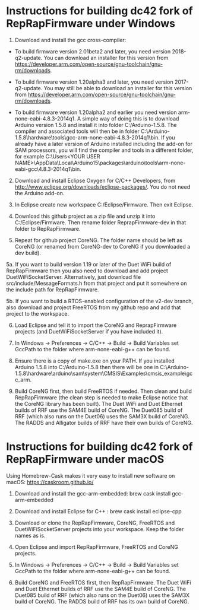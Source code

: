 Instructions for building dc42 fork of RepRapFirmware under Windows
===================================================================

1. Download and install the gcc cross-compiler:

- To build firmware version 2.01beta2 and later, you need version 2018-q2-update. You can download an installer for this version from https://developer.arm.com/open-source/gnu-toolchain/gnu-rm/downloads.

- To build firmware version 1.20alpha3 and later, you need version 2017-q2-update. You may still be able to download an installer for this version from https://developer.arm.com/open-source/gnu-toolchain/gnu-rm/downloads.

- To build firmware version 1.20alpha2 and earlier you need version arm-none-eabi-4.8.3-2014q1. A simple way of doing this is to download Arduino version 1.5.8 and install it into folder C:/Arduino-1.5.8. The compiler and associated tools will then be in folder C:\Arduino-1.5.8\hardware\tools\gcc-arm-none-eabi-4.8.3-2014q1\bin. If you already have a later version of Arduino installed including the add-on for SAM processors, you will find the compiler and tools in a different folder, for example C:\Users\<YOUR USER NAME>\AppData\Local\Arduino15\packages\arduino\tools\arm-none-eabi-gcc\4.8.3-2014q1\bin.

2. Download and install Eclipse Oxygen for C/C++ Developers, from http://www.eclipse.org/downloads/eclipse-packages/. You do not need the Arduino add-on.

3. In Eclipse create new workspace C:/Eclipse/Firmware. Then exit Eclipse.

4. Download this github project as a zip file and unzip it into C:/Eclipse/Firmware. Then rename folder ReprapFirmware-dev in that folder to RepRapFirmware.

5. Repeat for github project CoreNG. The folder name should be left as CoreNG (or renamed from CoreNG-dev to CoreNG if you downloaded a dev build).

5a. If you want to build version 1.19 or later of the Duet WiFi build of RepRapFirmware then you also need to download and add project DuetWiFiSocketServer. Alternatively, just download file src/include/MessageFormats.h from that project and put it somewhere on the include path for RepRapFirmware.

5b. If you want to build a RTOS-enabled configuration of the v2-dev branch, also download and project FreeRTOS from my github repo and add that project to the workspace.

6. Load Eclipse and tell it to import the CoreNG and ReprapFirmware projects (and DuetWiFiSocketServer if you have included it).

7. In Windows -> Preferences -> C/C++ -> Build -> Build Variables set GccPath to the
  folder where arm-none-eabi-g++ can be found.

8. Ensure there is a copy of make.exe on your PATH. If you installed Arduino 1.5.8 into C:/Arduino-1.5.8 then there will be one in C:\Arduino-1.5.8\hardware\arduino\sam\system\CMSIS\Examples\cmsis_example\gcc_arm.

9. Build CoreNG first, then build FreeRTOS if needed. Then clean and build RepRapFirmware (the clean step is needed to make Eclipse notice that the CoreNG library has been built). The Duet WiFi and Duet Ethernet builds of RRF use the SAM4E build of CoreNG. The Duet085 build of RRF (which also runs on the Duet06) uses the SAM3X build of CoreNG. The RADDS and Alligator builds of RRF have their own builds of CoreNG.

Instructions for building dc42 fork of RepRapFirmware under macOS
=================================================================

Using Homebrew-Cask makes it very easy to install new software on macOS: https://caskroom.github.io/

1. Download and install the gcc-arm-embedded: brew cask install gcc-arm-embedded

3. Download and install Eclipse for C++ : brew cask install eclipse-cpp

4. Download or clone the RepRapFirmware, CoreNG, FreeRTOS and DuetWiFiSocketServer projects into your workspace. Keep the folder names as is.

5. Open Eclipse and import RepRapFirmware, FreeRTOS and CoreNG projects.

6. In Windows -> Preferences -> C/C++ -> Build -> Build Variables set GccPath to the
  folder where arm-none-eabi-g++ can be found.

7. Build CoreNG and FreeRTOS first, then RepRapFirmware. The Duet WiFi and Duet Ethernet builds of RRF use the SAM4E build of CoreNG. The Duet085 build of RRF (which also runs on the Duet06) uses the SAM3X build of CoreNG. The RADDS build of RRF has its own build of CoreNG.

